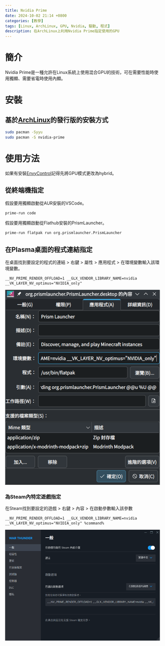 ```yaml
---
title: Nvidia Prime
date: 2024-10-02 21:14 +0800
categories: [教學]
tags: [Linux, ArchLinux, GPU, Nvidia, 驅動, 程式]
description: 在ArchLinux上利用Nvidia Prime指定使用的GPU
---
```


# 簡介
Nvidia Prime是一種允許在Linux系統上使用混合GPU的技術，可在需要性能時使用獨顯、需要省電時使用內顯。 <br>

# 安裝
## 基於[ArchLinux](https://archlinux.org/)的發行版的安裝方式
```bash
sudo pacman -Syyu
sudo pacman -S nvidia-prime
```

# 使用方法
如果有安裝[EnvyControl](/posts/EnvyControl)記得先將GPU模式更改為hybrid。 <br>

## 從終端機指定
假設要用獨顯啟動從AUR安裝的VSCode。 <br>
```bash
prime-run code
```

假設要用獨顯啟動從Flathub安裝的PrismLauncher。 <br>
```bash
prime-run flatpak run org.prismlauncher.PrismLauncher
```
## 在Plasma桌面的程式連結指定
在桌面找到要設定的程式的連結 > 右鍵 > 屬性 > 應用程式 > 在環境變數輸入該環境變數。 <br>
```text
__NV_PRIME_RENDER_OFFLOAD=1 __GLX_VENDOR_LIBRARY_NAME=nvidia __VK_LAYER_NV_optimus="NVIDIA_only"
```
![Desktop View](/assets/img/2024-10-02-NvidiaPrime/PlasmaEnv.png)

### 為Steam內特定遊戲指定
在Steam找到要設定的遊戲 > 右鍵 > 內容 > 在啟動參數輸入該參數 <br>
```text
__NV_PRIME_RENDER_OFFLOAD=1 __GLX_VENDOR_LIBRARY_NAME=nvidia __VK_LAYER_NV_optimus="NVIDIA_only" %command%
```

![Desktop View](/assets/img/2024-10-02-NvidiaPrime/SteamEnv.png)
